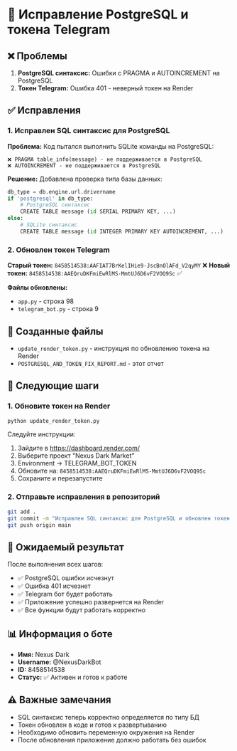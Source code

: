 # 🔧 Исправление PostgreSQL и токена Telegram

## ❌ Проблемы
1. **PostgreSQL синтаксис:** Ошибки с PRAGMA и AUTOINCREMENT на PostgreSQL
2. **Токен Telegram:** Ошибка 401 - неверный токен на Render

## ✅ Исправления

### 1. Исправлен SQL синтаксис для PostgreSQL

**Проблема:** Код пытался выполнить SQLite команды на PostgreSQL:
```
❌ PRAGMA table_info(message) - не поддерживается в PostgreSQL
❌ AUTOINCREMENT - не поддерживается в PostgreSQL
```

**Решение:** Добавлена проверка типа базы данных:
```python
db_type = db.engine.url.drivername
if 'postgresql' in db_type:
    # PostgreSQL синтаксис
    CREATE TABLE message (id SERIAL PRIMARY KEY, ...)
else:
    # SQLite синтаксис  
    CREATE TABLE message (id INTEGER PRIMARY KEY AUTOINCREMENT, ...)
```

### 2. Обновлен токен Telegram

**Старый токен:** `8458514538:AAFIAT7BrKelIHie9-JscBnOlAFd_V2qyMY` ❌
**Новый токен:** `8458514538:AAEQruDKFmiEwRlMS-MmtUJ6D6vF2VOQ9Sc` ✅

**Файлы обновлены:**
- `app.py` - строка 98
- `telegram_bot.py` - строка 9

## 📁 Созданные файлы
- `update_render_token.py` - инструкция по обновлению токена на Render
- `POSTGRESQL_AND_TOKEN_FIX_REPORT.md` - этот отчет

## 🚀 Следующие шаги

### 1. Обновите токен на Render
```bash
python update_render_token.py
```

Следуйте инструкции:
1. Зайдите в https://dashboard.render.com/
2. Выберите проект "Nexus Dark Market"
3. Environment → TELEGRAM_BOT_TOKEN
4. Обновите на: `8458514538:AAEQruDKFmiEwRlMS-MmtUJ6D6vF2VOQ9Sc`
5. Сохраните и перезапустите

### 2. Отправьте исправления в репозиторий
```bash
git add .
git commit -m "Исправлен SQL синтаксис для PostgreSQL и обновлен токен Telegram"
git push origin main
```

## 🎯 Ожидаемый результат

После выполнения всех шагов:
- ✅ PostgreSQL ошибки исчезнут
- ✅ Ошибка 401 исчезнет  
- ✅ Telegram бот будет работать
- ✅ Приложение успешно развернется на Render
- ✅ Все функции будут работать корректно

## 📊 Информация о боте
- **Имя:** Nexus Dark
- **Username:** @NexusDarkBot
- **ID:** 8458514538
- **Статус:** ✅ Активен и готов к работе

## ⚠️ Важные замечания
- SQL синтаксис теперь корректно определяется по типу БД
- Токен обновлен в коде и готов к развертыванию
- Необходимо обновить переменную окружения на Render
- После обновления приложение должно работать без ошибок
